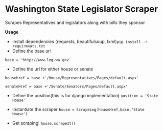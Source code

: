 Washington State Legislator Scraper
==================

Scrapes Representatives and legislators along with bills they sponsor


**Usage**
- Install dependencies (requests, beautifulsoup, lxml)`pip install -r requirments.txt`
- Define the base url

`base = 'http://www.leg.wa.gov'`

- Define the url for either house or senate

`houseHref = base +'/House/Representatives/Pages/default.aspx'`

`senateHref = base +'/Senate/Senators/Pages/default.aspx'`
- Define the position(this is for django implementation)
`position = 'State House'`

- Instantiate the scraper
`house = ScrapeLeg(houseHref,base,'State House')`
- Get scraping!
`house.scrapeIt()`


